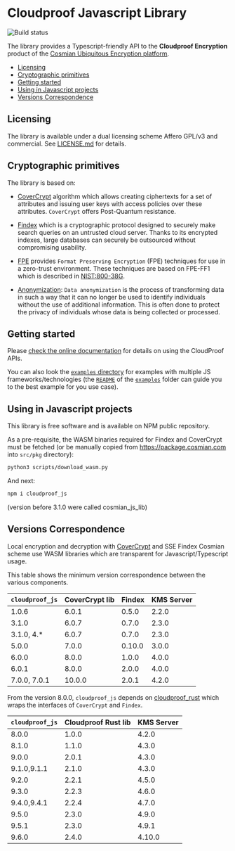 # Cloudproof Javascript Library

![Build status](https://github.com/Cosmian/cloudproof_js/actions/workflows/ci.yml/badge.svg?branch=main)

The library provides a Typescript-friendly API to the **Cloudproof Encryption** product of the [Cosmian Ubiquitous Encryption platform](https://cosmian.com).

<!-- toc -->

- [Licensing](#licensing)
- [Cryptographic primitives](#cryptographic-primitives)
- [Getting started](#getting-started)
- [Using in Javascript projects](#using-in-javascript-projects)
- [Versions Correspondence](#versions-correspondence)

<!-- tocstop -->

## Licensing

The library is available under a dual licensing scheme Affero GPL/v3 and commercial. See [LICENSE.md](LICENSE.md) for details.

## Cryptographic primitives

The library is based on:

- [CoverCrypt](https://github.com/Cosmian/cover_crypt) algorithm which allows
  creating ciphertexts for a set of attributes and issuing user keys with access
  policies over these attributes. `CoverCrypt` offers Post-Quantum resistance.

- [Findex](https://github.com/Cosmian/findex) which is a cryptographic protocol designed to securely make search queries on
  an untrusted cloud server. Thanks to its encrypted indexes, large databases can
  securely be outsourced without compromising usability.

- [FPE](https://github.com/Cosmian/cloudproof_rust/tree/main/crates/fpe) provides `Format Preserving Encryption` (FPE) techniques for use in a zero-trust environment. These techniques are based on FPE-FF1 which is described in [NIST:800-38G](https://nvlpubs.nist.gov/nistpubs/specialpublications/nist.sp.800-38g.pdf).

- [Anonymization](https://github.com/Cosmian/cloudproof_rust/tree/main/crates/anonymization): `Data anonymization` is the process of transforming data in such a way that it can no longer be used to identify individuals without the use of additional information. This is often done to protect the privacy of individuals whose data is being collected or processed.

## Getting started

Please [check the online documentation](https://docs.cosmian.com/) for details on using the CloudProof APIs.

You can also look the [`examples` directory](./examples) for examples with multiple JS frameworks/technologies (the [`README`](./examples/README.md) of the [`examples`](./examples) folder can guide you to the best example for you use case).

## Using in Javascript projects

This library is free software and is available on NPM public repository.

As a pre-requisite, the WASM binaries required for Findex and CoverCrypt must be fetched (or be manually copied from <https://package.cosmian.com> into `src/pkg` directory):

```bash
python3 scripts/download_wasm.py
```

And next:

```bash
npm i cloudproof_js
```

(version before 3.1.0 were called cosmian_js_lib)

## Versions Correspondence

Local encryption and decryption with [CoverCrypt](https://github.com/Cosmian/cover_crypt) and SSE Findex Cosmian scheme use WASM libraries which are transparent for Javascript/Typescript usage.

This table shows the minimum version correspondence between the various components.

| `cloudproof_js` | CoverCrypt lib | Findex | KMS Server |
|-----------------|----------------|--------|------------|
| 1.0.6           | 6.0.1          | 0.5.0  | 2.2.0      |
| 3.1.0           | 6.0.7          | 0.7.0  | 2.3.0      |
| 3.1.0, 4.\*     | 6.0.7          | 0.7.0  | 2.3.0      |
| 5.0.0           | 7.0.0          | 0.10.0 | 3.0.0      |
| 6.0.0           | 8.0.0          | 1.0.0  | 4.0.0      |
| 6.0.1           | 8.0.0          | 2.0.0  | 4.0.0      |
| 7.0.0, 7.0.1    | 10.0.0         | 2.0.1  | 4.2.0      |

From the version 8.0.0, `cloudproof_js` depends on [cloudproof_rust](https://github.com/Cosmian/cloudproof_rust) which wraps the interfaces of `CoverCrypt` and `Findex`.

| `cloudproof_js` | Cloudproof Rust lib | KMS Server |
|-----------------|---------------------|------------|
| 8.0.0           | 1.0.0               | 4.2.0      |
| 8.1.0           | 1.1.0               | 4.3.0      |
| 9.0.0           | 2.0.1               | 4.3.0      |
| 9.1.0,9.1.1     | 2.1.0               | 4.3.0      |
| 9.2.0           | 2.2.1               | 4.5.0      |
| 9.3.0           | 2.2.3               | 4.6.0      |
| 9.4.0,9.4.1     | 2.2.4               | 4.7.0      |
| 9.5.0           | 2.3.0               | 4.9.0      |
| 9.5.1           | 2.3.0               | 4.9.1      |
| 9.6.0           | 2.4.0               | 4.10.0     |
